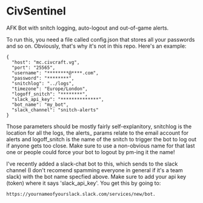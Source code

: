 # CivSentinel
AFK Bot with snitch logging, auto-logout and out-of-game alerts.

To run this, you need a file called config.json that stores all your passwords and so on. Obviously, that's why it's not in this repo. Here's an example:

    {
      "host": "mc.civcraft.vg",
      "port": "25565",
      "username": "********@****.com",
      "password": "********",
      "snitchlog": "../logs",
      "timezone": "Europe/London",  
      "logoff_snitch": "********",
      "slack_api_key": "**************",
      "bot_name": "my_bot",
      "slack_channel": "snitch-alerts"  
    }

Those parameters should be mostly fairly self-explanitory, snitchlog is the location for all the logs, the alerts_ params relate to the email account for alerts and logoff_snitch is the name of the snitch to trigger the bot to log out if anyone gets too close. Make sure to use a non-obvious name for that last one or people could force your bot to logout by pm-ing it the name!

I've recently added a slack-chat bot to this, which sends to the slack channel (I don't recomend spamming everyone in general if it's a team slack) with the bot name specfied above. Make sure to add your api key (token) where it says 'slack_api_key'. You get this by going to:

    https://yournameofyourslack.slack.com/services/new/bot.
